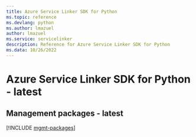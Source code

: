 ```yaml
---
title: Azure Service Linker SDK for Python
ms.topic: reference
ms.devlang: python
ms.author: lmazuel
author: lmazuel
ms.service: servicelinker
description: Reference for Azure Service Linker SDK for Python
ms.data: 10/26/2022
---
```

# Azure Service Linker SDK for Python - latest

## Management packages - latest
[!INCLUDE [mgmt-packages](service-linker-mgmt-index.md)]